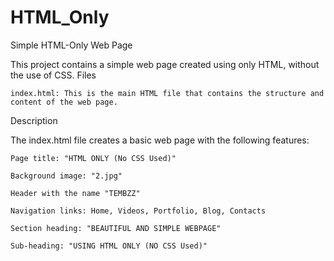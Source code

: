 # HTML_Only

Simple HTML-Only Web Page

This project contains a simple web page created using only HTML, without the use of CSS.
Files  
  
    index.html: This is the main HTML file that contains the structure and content of the web page.


Description

The index.html file creates a basic web page with the following features:

    Page title: "HTML ONLY (No CSS Used)"
    
    Background image: "2.jpg"
    
    Header with the name "TEMBZZ"
    
    Navigation links: Home, Videos, Portfolio, Blog, Contacts
    
    Section heading: "BEAUTIFUL AND SIMPLE WEBPAGE"
    
    Sub-heading: "USING HTML ONLY (NO CSS Used)"
